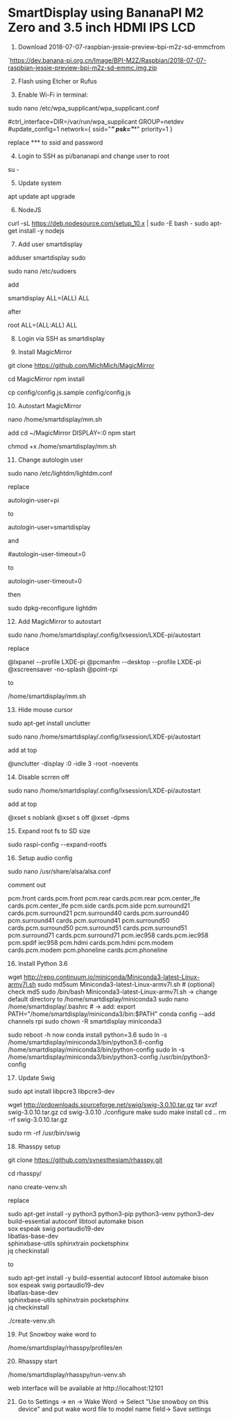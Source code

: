 # SmartDisplay using BananaPI M2 Zero and 3.5 inch HDMI IPS LCD

1. Download 2018-07-07-raspbian-jessie-preview-bpi-m2z-sd-emmcfrom

`https://dev.banana-pi.org.cn/Image/BPI-M2Z/Raspbian/2018-07-07-raspbian-jessie-preview-bpi-m2z-sd-emmc.img.zip

2. Flash using Etcher or Rufus

3. Enable Wi-Fi in terminal:

sudo nano /etc/wpa_supplicant/wpa_supplicant.conf

#ctrl_interface=DIR=/var/run/wpa_supplicant GROUP=netdev
#update_config=1
network={
ssid="***"
psk="****"
priority=1
}

replace *** to ssid and password


4. Login to SSH as pi/bananapi and change user to root

su -

5. Update system 

apt update
apt upgrade

6. NodeJS

curl -sL https://deb.nodesource.com/setup_10.x | sudo -E bash -
sudo apt-get install -y nodejs

7. Add user smartdisplay

adduser smartdisplay sudo

sudo nano /etc/sudoers

add 

smartdisplay    ALL=(ALL)       ALL

after

root    ALL=(ALL:ALL) ALL


8. Login via SSH as smartdisplay

9. Install MagicMirror

git clone https://github.com/MichMich/MagicMirror

cd MagicMirror
npm install

cp config/config.js.sample config/config.js

10. Autostart MagicMirror

nano /home/smartdisplay/mm.sh

add
cd ~/MagicMirror
DISPLAY=:0 npm start

chmod +x /home/smartdisplay/mm.sh

11. Change autologin user

sudo nano /etc/lightdm/lightdm.conf

replace 

autologin-user=pi

to 

autologin-user=smartdisplay

and 

#autologin-user-timeout=0

to 

autologin-user-timeout=0

then

sudo dpkg-reconfigure lightdm 


12. Add MagicMirror to autostart

sudo nano /home/smartdisplay/.config/lxsession/LXDE-pi/autostart

replace

@lxpanel --profile LXDE-pi
@pcmanfm --desktop --profile LXDE-pi
@xscreensaver -no-splash
@point-rpi

to 

/home/smartdisplay/mm.sh

13. Hide mouse cursor

sudo apt-get install unclutter

sudo nano /home/smartdisplay/.config/lxsession/LXDE-pi/autostart

add at top

@unclutter -display :0 -idle 3 -root -noevents

14. Disable scrren off
 
sudo nano /home/smartdisplay/.config/lxsession/LXDE-pi/autostart
 
add at top
 
@xset s noblank
@xset s off
@xset -dpms

15. Expand root fs to SD size

sudo raspi-config --expand-rootfs

16. Setup audio config

sudo nano /usr/share/alsa/alsa.conf

comment out 

pcm.front cards.pcm.front
pcm.rear cards.pcm.rear
pcm.center_lfe cards.pcm.center_lfe
pcm.side cards.pcm.side
pcm.surround21 cards.pcm.surround21
pcm.surround40 cards.pcm.surround40
pcm.surround41 cards.pcm.surround41
pcm.surround50 cards.pcm.surround50
pcm.surround51 cards.pcm.surround51
pcm.surround71 cards.pcm.surround71
pcm.iec958 cards.pcm.iec958
pcm.spdif iec958
pcm.hdmi cards.pcm.hdmi
pcm.modem cards.pcm.modem
pcm.phoneline cards.pcm.phoneline

16. Install Python 3.6

wget http://repo.continuum.io/miniconda/Miniconda3-latest-Linux-armv7l.sh
sudo md5sum Miniconda3-latest-Linux-armv7l.sh # (optional) check md5
sudo /bin/bash Miniconda3-latest-Linux-armv7l.sh -> change default directory to /home/smartdisplay/miniconda3
sudo nano /home/smartdisplay/.bashrc # -> add: export PATH="/home/smartdisplay/miniconda3/bin:$PATH"
conda config --add channels rpi
sudo chown -R smartdisplay miniconda3

sudo reboot -h now
conda install python=3.6
sudo ln -s /home/smartdisplay/miniconda3/bin/python3.6-config /home/smartdisplay/miniconda3/bin/python-config
sudo ln -s /home/smartdisplay/miniconda3/bin/python3-config /usr/bin/python3-config


17. Update Swig

sudo apt install libpcre3 libpcre3-dev

wget http://prdownloads.sourceforge.net/swig/swig-3.0.10.tar.gz
tar xvzf swig-3.0.10.tar.gz
cd swig-3.0.10
./configure
make
sudo make install
cd ..
rm -rf swig-3.0.10.tar.gz

sudo rm -rf /usr/bin/swig

18. Rhasspy setup

git clone https://github.com/synesthesiam/rhasspy.git

cd rhasspy/

nano create-venv.sh

replace

sudo apt-get install -y python3 python3-pip python3-venv python3-dev \
     build-essential autoconf libtool automake bison \
     sox espeak swig portaudio19-dev \
     libatlas-base-dev \
     sphinxbase-utils sphinxtrain pocketsphinx \
     jq checkinstall


to 

sudo apt-get install -y build-essential autoconf libtool automake bison \
     sox espeak swig portaudio19-dev \
     libatlas-base-dev \
     sphinxbase-utils sphinxtrain pocketsphinx \
     jq checkinstall


./create-venv.sh

19. Put Snowboy wake word to

/home/smartdisplay/rhasspy/profiles/en

20. Rhasspy start
 
 /home/smartdisplay/rhasspy/run-venv.sh
 
 web interface will be available at http://localhost:12101
 
 21. Go to Settings -> en -> Wake Word -> Select "Use snowboy on this device" and put wake word file to model name field-> Save settings
